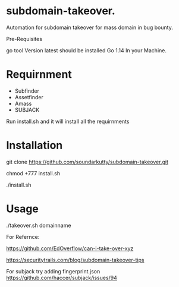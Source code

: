 # subdomain-takeover.
Automation for subdomain takeover for mass domain in  bug bounty.

Pre-Requisites

 go tool Version latest should be installed  Go 1.14 In your Machine.
 
# Requirnment
   * Subfinder
   * Assetfinder
   * Amass
   * SUBJACK

Run install.sh and it will install all the requirnments

# Installation
git clone https://github.com/soundarkutty/subdomain-takeover.git

chmod +777 install.sh

./install.sh

# Usage

./takeover.sh domainname

For Refernce:

https://github.com/EdOverflow/can-i-take-over-xyz

https://securitytrails.com/blog/subdomain-takeover-tips


 For subjack try adding fingerprint.json  https://github.com/haccer/subjack/issues/94
